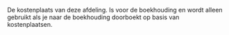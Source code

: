 De kostenplaats van deze afdeling. Is voor de boekhouding en wordt alleen gebruikt als je naar de boekhouding doorboekt op basis van kostenplaatsen.